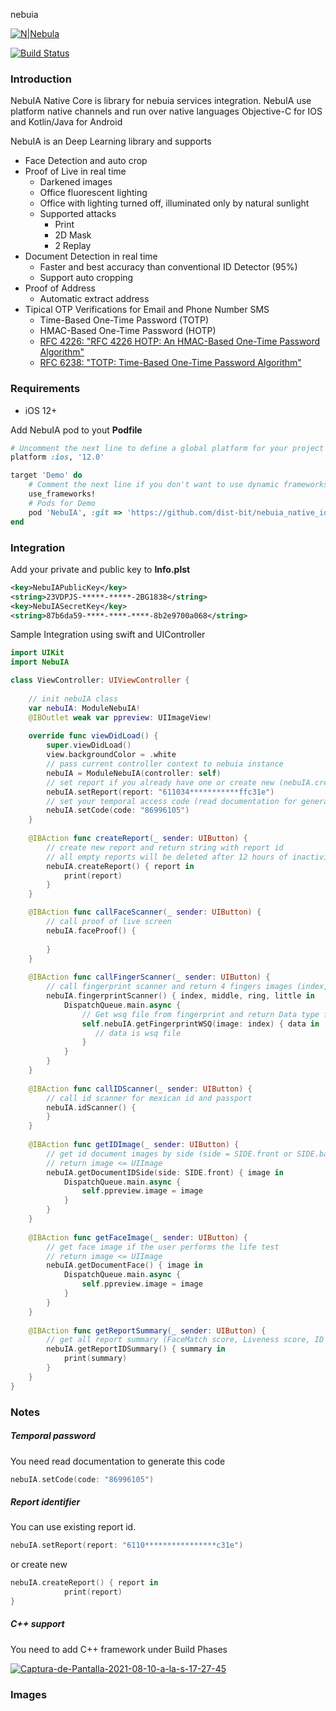 nebuia

[![N|Nebula](https://i.ibb.co/DC46xJv/banner-min.png)](https://nebuia.com)

[![Build Status](https://travis-ci.org/joemccann/dillinger.svg?branch=master)](https://travis-ci.org/joemccann/dillinger)

### Introduction

NebuIA Native Core is library for nebuia services integration. NebuIA use platform native channels and run over native
languages Objective-C for IOS and Kotlin/Java for Android

NebuIA is an Deep Learning library and supports
  - Face Detection and auto crop
  - Proof of Live in real time
    - Darkened images
    - Office fluorescent lighting
    - Office with lighting turned off, illuminated only by natural sunlight
    - Supported attacks
      - Print
      - 2D Mask
      - 2 Replay
  - Document Detection in real time
    - Faster and best accuracy than conventional ID Detector (95%)
    - Support auto cropping
  - Proof of Address
    - Automatic extract address
  - Tipical OTP Verifications for Email and Phone Number SMS
    - Time-Based One-Time Password (TOTP)
    - HMAC-Based One-Time Password (HOTP)
    * [RFC 4226: "RFC 4226 HOTP: An HMAC-Based One-Time Password Algorithm"](https://www.ietf.org/rfc/rfc4226.txt)
    * [RFC 6238: "TOTP: Time-Based One-Time Password Algorithm"](https://tools.ietf.org/html/rfc6238)


### Requirements
 - iOS 12+

Add NebuIA pod to yout **Podfile**
```ruby
# Uncomment the next line to define a global platform for your project
platform :ios, '12.0'

target 'Demo' do
	# Comment the next line if you don't want to use dynamic frameworks
	use_frameworks!
	# Pods for Demo
	pod 'NebuIA', :git => 'https://github.com/dist-bit/nebuia_native_ios.git'
end
```

### Integration

Add your private and public key to **Info.plst**
```xml
<key>NebuIAPublicKey</key>
<string>23VDPJS-*****-*****-2BG1838</string>
<key>NebuIASecretKey</key>
<string>87b6da59-****-****-****-8b2e9700a068</string>
```

Sample Integration using swift and UIController
```swift
import UIKit
import NebuIA

class ViewController: UIViewController {
   
  	// init nebuIA class
    var nebuIA: ModuleNebuIA!
    @IBOutlet weak var ppreview: UIImageView!
    
    override func viewDidLoad() {
        super.viewDidLoad()
        view.backgroundColor = .white
      	// pass current controller context to nebuia instance
        nebuIA = ModuleNebuIA(controller: self)
      	// set report if you already have one or create new (nebuIA.createReport)
        nebuIA.setReport(report: "611034***********ffc31e")
      	// set your temporal access code (read documentation for generation)
        nebuIA.setCode(code: "86996105")
    }
    
    @IBAction func createReport(_ sender: UIButton) {
      	// create new report and return string with report id
      	// all empty reports will be deleted after 12 hours of inactivity
        nebuIA.createReport() { report in
            print(report)
        }
    }

    @IBAction func callFaceScanner(_ sender: UIButton) {
      	// call proof of live screen
        nebuIA.faceProof() {
           
        }
    }
    
    @IBAction func callFingerScanner(_ sender: UIButton) {
      	// call fingerprint scanner and return 4 fingers images (index, middle, ring, little <= UIImage)
        nebuIA.fingerprintScanner() { index, middle, ring, little in
            DispatchQueue.main.async {
                // Get wsq file from fingerprint and return Data type file
                self.nebuIA.getFingerprintWSQ(image: index) { data in
                   // data is wsq file
                }
            }
        }
    }
    
    @IBAction func callIDScanner(_ sender: UIButton) {
      	// call id scanner for mexican id and passport
        nebuIA.idScanner() { 
        }
    }
    
    @IBAction func getIDImage(_ sender: UIButton) {
      	// get id document images by side (side = SIDE.front or SIDE.back)
      	// return image <= UIImage
        nebuIA.getDocumentIDSide(side: SIDE.front) { image in
            DispatchQueue.main.async {
                self.ppreview.image = image
            }
        }
    }
    
    @IBAction func getFaceImage(_ sender: UIButton) {
      	// get face image if the user performs the life test
      	// return image <= UIImage
        nebuIA.getDocumentFace() { image in
            DispatchQueue.main.async {
                self.ppreview.image = image
            }
        }
    }
    
    @IBAction func getReportSummary(_ sender: UIButton) {
      	// get all report summary (FaceMatch score, Liveness score, ID data and verifications)
        nebuIA.getReportIDSummary() { summary in
            print(summary)
        }
    }
}
```

### Notes

##### Temporal password

You need read documentation to generate this code

```swift
nebuIA.setCode(code: "86996105")
```



##### Report identifier

You can use existing report id.
```swift
nebuIA.setReport(report: "6110****************c31e")
```

or create new
```swift
nebuIA.createReport() { report in
            print(report)
}
```

##### C++ support

You need to add C++ framework under Build Phases

<a href="https://ibb.co/4mPwjp0"><img src="https://i.ibb.co/DV5P7Qj/Captura-de-Pantalla-2021-08-10-a-la-s-17-27-45.png" alt="Captura-de-Pantalla-2021-08-10-a-la-s-17-27-45" border="0"></a>

### Images







